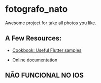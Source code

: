 # fotografo_nato

Awesome project for take all photos you like.

## A Few Resources:

- [Cookbook: Useful Flutter samples](https://flutter.dev/docs/cookbook)

- [Online documentation](https://flutter.dev/docs)

## NÃO FUNCIONAL NO IOS